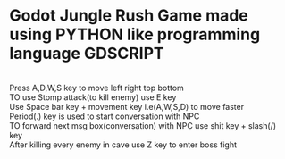 # Godot Jungle Rush Game made using PYTHON like programming language GDSCRIPT
<br>
Press A,D,W,S key to move left right top bottom
<br>
TO use Stomp attack(to kill enemy) use E key
<br>
Use Space bar key + movement key i.e(A,W,S,D) to move faster 
<br>
Period(.) key is used to start conversation with NPC
<br>
TO forward next msg box(conversation) with NPC use shit key  + slash(/) key
<br>
After killing every enemy in cave use Z key to enter boss fight

